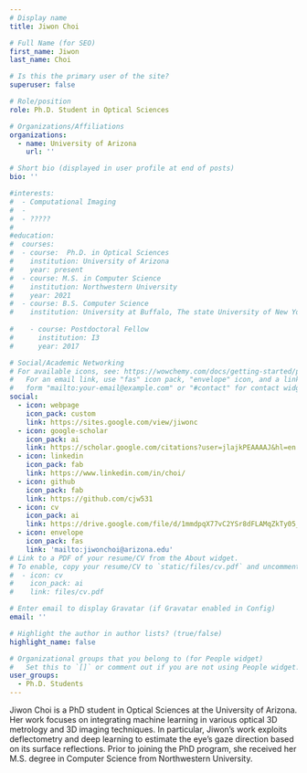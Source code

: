 ```yaml
---
# Display name
title: Jiwon Choi

# Full Name (for SEO)
first_name: Jiwon
last_name: Choi

# Is this the primary user of the site?
superuser: false

# Role/position
role: Ph.D. Student in Optical Sciences

# Organizations/Affiliations
organizations:
  - name: University of Arizona
    url: ''

# Short bio (displayed in user profile at end of posts)
bio: ''

#interests:
#  - Computational Imaging
#  - 
#  - ????? 
#  
#education:
#  courses:
#  - course:  Ph.D. in Optical Sciences
#    institution: University of Arizona
#    year: present
#  - course: M.S. in Computer Science
#    institution: Northwestern University
#    year: 2021
#  - course: B.S. Computer Science
#    institution: University at Buffalo, The state University of New York
    
#    - course: Postdoctoral Fellow
#      institution: I3
#      year: 2017

# Social/Academic Networking
# For available icons, see: https://wowchemy.com/docs/getting-started/page-builder/#icons
#   For an email link, use "fas" icon pack, "envelope" icon, and a link in the
#   form "mailto:your-email@example.com" or "#contact" for contact widget.
social:
  - icon: webpage
    icon_pack: custom
    link: https://sites.google.com/view/jiwonc
  - icon: google-scholar
    icon_pack: ai
    link: https://scholar.google.com/citations?user=jlajkPEAAAAJ&hl=en
  - icon: linkedin
    icon_pack: fab
    link: https://www.linkedin.com/in/choi/
  - icon: github
    icon_pack: fab
    link: https://github.com/cjw531
  - icon: cv
    icon_pack: ai
    link: https://drive.google.com/file/d/1mmdpqX77vC2YSr8dFLAMqZkTy05_BuvV/view?usp=sharing
  - icon: envelope
    icon_pack: fas
    link: 'mailto:jiwonchoi@arizona.edu'
# Link to a PDF of your resume/CV from the About widget.
# To enable, copy your resume/CV to `static/files/cv.pdf` and uncomment the lines below.
#  - icon: cv
#    icon_pack: ai
#    link: files/cv.pdf

# Enter email to display Gravatar (if Gravatar enabled in Config)
email: ''

# Highlight the author in author lists? (true/false)
highlight_name: false

# Organizational groups that you belong to (for People widget)
#   Set this to `[]` or comment out if you are not using People widget.
user_groups:
  - Ph.D. Students
---
```

Jiwon Choi is a PhD student in Optical Sciences at the University of Arizona. Her work focuses on integrating machine learning in various optical 3D metrology and 3D imaging techniques. In particular, Jiwon’s work exploits deflectometry and deep learning to estimate the eye’s gaze direction based on its surface reflections. Prior to joining the PhD program, she received her M.S. degree in Computer Science from Northwestern University.